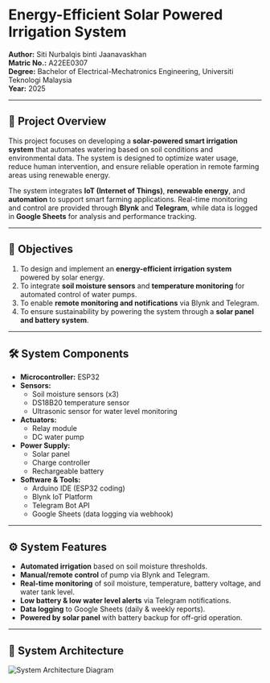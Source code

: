 # Energy-Efficient Solar Powered Irrigation System

**Author:** Siti Nurbalqis binti Jaanavaskhan  
**Matric No.:** A22EE0307  
**Degree:** Bachelor of Electrical-Mechatronics Engineering, Universiti Teknologi Malaysia  
**Year:** 2025  

---

## 📌 Project Overview
This project focuses on developing a **solar-powered smart irrigation system** that automates watering based on soil conditions and environmental data. The system is designed to optimize water usage, reduce human intervention, and ensure reliable operation in remote farming areas using renewable energy.

The system integrates **IoT (Internet of Things)**, **renewable energy**, and **automation** to support smart farming applications. Real-time monitoring and control are provided through **Blynk** and **Telegram**, while data is logged in **Google Sheets** for analysis and performance tracking.

---

## 🎯 Objectives
1. To design and implement an **energy-efficient irrigation system** powered by solar energy.  
2. To integrate **soil moisture sensors** and **temperature monitoring** for automated control of water pumps.  
3. To enable **remote monitoring and notifications** via Blynk and Telegram.  
4. To ensure sustainability by powering the system through a **solar panel and battery system**.  

---

## 🛠️ System Components
- **Microcontroller:** ESP32  
- **Sensors:**
  - Soil moisture sensors (x3)  
  - DS18B20 temperature sensor  
  - Ultrasonic sensor for water level monitoring  
- **Actuators:**
  - Relay module  
  - DC water pump  
- **Power Supply:**
  - Solar panel  
  - Charge controller  
  - Rechargeable battery  
- **Software & Tools:**
  - Arduino IDE (ESP32 coding)  
  - Blynk IoT Platform  
  - Telegram Bot API  
  - Google Sheets (data logging via webhook)  

---

## ⚙️ System Features
- **Automated irrigation** based on soil moisture thresholds.  
- **Manual/remote control** of pump via Blynk and Telegram.  
- **Real-time monitoring** of soil moisture, temperature, battery voltage, and water tank level.  
- **Low battery & low water level alerts** via Telegram notifications.  
- **Data logging** to Google Sheets (daily & weekly reports).  
- **Powered by solar panel** with battery backup for off-grid operation.  

---

## 📐 System Architecture
![System Architecture Diagram](images/system_architecture.png)
